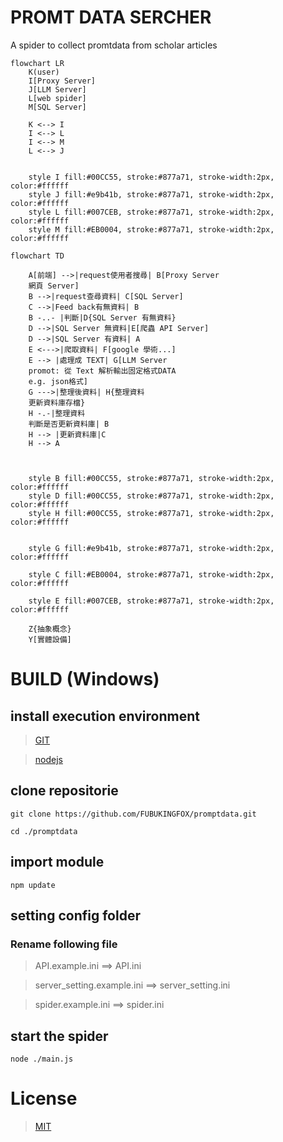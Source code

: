 # PROMT DATA SERCHER
A spider to collect promtdata from scholar articles

```mermaid
flowchart LR
    K(user)
    I[Proxy Server]
    J[LLM Server]
    L[web spider]
    M[SQL Server]

    K <--> I
    I <--> L
    I <--> M
    L <--> J
    

    style I fill:#00CC55, stroke:#877a71, stroke-width:2px, color:#ffffff
    style J fill:#e9b41b, stroke:#877a71, stroke-width:2px, color:#ffffff
    style L fill:#007CEB, stroke:#877a71, stroke-width:2px, color:#ffffff
    style M fill:#EB0004, stroke:#877a71, stroke-width:2px, color:#ffffff

```

```mermaid
flowchart TD

    A[前端] -->|request使用者搜尋| B[Proxy Server
    網頁 Server]
    B -->|request查尋資料| C[SQL Server]
    C -->|Feed back有無資料| B
    B -..- |判斷|D{SQL Server 有無資料}
    D -->|SQL Server 無資料|E[爬蟲 API Server]
    D -->|SQL Server 有資料| A
    E <--->|爬取資料| F[google 學術...]
    E --> |處理成 TEXT| G[LLM Server
    promot: 從 Text 解析輸出固定格式DATA
    e.g. json格式]
    G --->|整理後資料| H{整理資料
    更新資料庫存檔}
    H -.-|整理資料
    判斷是否更新資料庫| B
    H --> |更新資料庫|C
    H --> A


    
    style B fill:#00CC55, stroke:#877a71, stroke-width:2px, color:#ffffff
    style D fill:#00CC55, stroke:#877a71, stroke-width:2px, color:#ffffff
    style H fill:#00CC55, stroke:#877a71, stroke-width:2px, color:#ffffff

    
    style G fill:#e9b41b, stroke:#877a71, stroke-width:2px, color:#ffffff

    style C fill:#EB0004, stroke:#877a71, stroke-width:2px, color:#ffffff

    style E fill:#007CEB, stroke:#877a71, stroke-width:2px, color:#ffffff

    Z{抽象概念}
    Y[實體設備]
```

# BUILD (Windows)
## install execution environment
> [GIT](https://git-scm.com/)

> [nodejs](https://nodejs.org/en)
## clone repositorie
```
git clone https://github.com/FUBUKINGFOX/promptdata.git
```
```
cd ./promptdata
```
## import module 
```
npm update
```
## setting config folder
### Rename following file
> API.example.ini ==> API.ini

> server_setting.example.ini ==> server_setting.ini

> spider.example.ini ==> spider.ini

## start the spider
```
node ./main.js
```

# License
> [MIT](./LICENSE)
